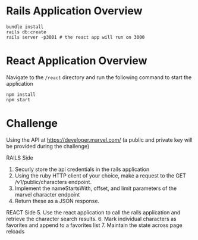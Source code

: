 # Rails Application Overview
```
bundle install
rails db:create
rails server -p3001 # the react app will run on 3000
```

# React Application Overview

Navigate to the `/react` directory and run the following command to start the application
```
npm install
npm start
```

# Challenge
Using the API at https://developer.marvel.com/ (a public and private key will be provided during the challenge)

RAILS Side
1. Securly store the api credentials in the rails application
2. Using the ruby HTTP client of your choice, make a request to the GET /v1/public/characters endpoint. 
3. Implement the nameStartsWith, offset, and limit parameters of the marvel character endpoint
4. Return these as a JSON response.

REACT Side
5. Use the react application to call the rails application and retrieve the character search results.
6. Mark individual characters as favorites and append to a favorites list
7. Maintain the state across page reloads

